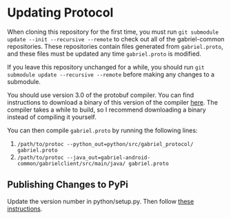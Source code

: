 # Updating Protocol
When cloning this repository for the first time, you must run
`git submodule update --init --recursive --remote` to check out all of the
gabriel-common repositories. These repositories contain files generated from
`gabriel.proto`, and these files must be updated any time `gabriel.proto` is
modified.

If you leave this repository unchanged for a while, you should run
`git submodule update --recursive --remote` before making any changes
to a submodule.

You should use version 3.0 of the protobuf compiler. You can find instructions
to download a binary of this version of the compiler
[here](https://github.com/tensorflow/models/blob/master/research/object_detection/g3doc/installation.md#manual-protobuf-compiler-installation-and-usage).
The compiler takes a while to build, so I recommend downloading a binary instead
of compiling it yourself.

You can then compile `gabriel.proto` by running the following lines:
1. `/path/to/protoc --python_out=python/src/gabriel_protocol/ gabriel.proto`
2. `/path/to/protoc --java_out=gabriel-android-common/gabrielclient/src/main/java/ gabriel.proto`

## Publishing Changes to PyPi

Update the version number in python/setup.py. Then follow [these instructions](https://packaging.python.org/tutorials/packaging-projects/#generating-distribution-archives).
